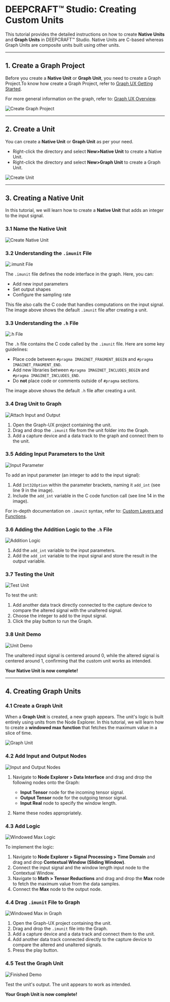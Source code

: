 # DEEPCRAFT™ Studio: Creating Custom Units

This tutorial provides the detailed instructions on how to create **Native Units** and **Graph Units** in DEEPCRAFT™ Studio. Native Units are C-based whereas Graph Units are composite units built using other units.

---

## 1. Create a Graph Project

Before you create a **Native Unit** or **Graph Unit**, you need to create a Graph Project.To know how create a Graph Project, refer to [Graph UX Getting Started](https://developer.imagimob.com/getting-started/graph-ux).  

For more general information on the graph, refer to: [Graph UX Overview](https://developer.imagimob.com/getting-started/graph-ux/graph-ux-overview).

![Create Graph Project](Images/1-CreateGraphProject.png)

---

## 2. Create a Unit

You can create a **Native Unit** or **Graph Unit** as per your need.
- Right-click the directory and select **New>Native Unit** to create a Native Unit.
- Right-click the directory and select **New>Graph Unit** to create a Graph Unit.
  
![Create Unit](Images/2-CreateUnit.png)

---

## 3. Creating a Native Unit

In this tutorial, we will learn how to create a **Native Unit** that adds an integer to the input signal.

### 3.1 Name the Native Unit

![Create Native Unit](Images/3_1-CreateNativeUnit.png)

### 3.2 Understanding the `.imunit` File

![.imunit File](Images/3_2-DotImunitNativeUnit.png)

The `.imunit` file defines the node interface in the graph. Here, you can:
- Add new input parameters
- Set output shapes
- Configure the sampling rate

This file also calls the C code that handles computations on the input signal. The image above shows the default `.imunit` file after creating a unit.

### 3.3 Understanding the `.h` File

![.h File](Images/3_3-DotHNativeUnit.png)

The `.h` file contains the C code called by the `.imunit` file. Here are some key guidelines:
- Place code between `#pragma IMAGINET_FRAGMENT_BEGIN` and `#pragma IMAGINET_FRAGMENT_END`.
- Add new libraries between `#pragma IMAGINET_INCLUDES_BEGIN` and `#pragma IMAGINET_INCLUDES_END`.
- Do **not** place code or comments outside of `#pragma` sections.

The image above shows the default `.h` file after creating a unit.

### 3.4 Drag Unit to Graph

![Attach Input and Output](Images/3_5-AttachInputAndOutputNativeUnit.png)

1. Open the Graph-UX project containing the unit.
2. Drag and drop the `.imunit` file from the unit folder into the Graph.
3. Add a capture device and a data track to the graph and connect them to the unit.

### 3.5 Adding Input Parameters to the Unit

![Input Parameter](Images/3_6-DotImunitIntParameterNativeUnit.png)

To add an input parameter (an integer to add to the input signal):
1. Add `Int32Option` within the parameter brackets, naming it `add_int` (see line 9 in the image).
2. Include the `add_int` variable in the C code function call (see line 14 in the image).

For in-depth documentation on `.imunit` syntax, refer to: [Custom Layers and Functions](https://developer.imagimob.com/deployment/custom-layers-functions).

### 3.6 Adding the Addition Logic to the `.h` File

![Addition Logic](Images/3_7-DotHIntParameterNativeUnit.png)

1. Add the `add_int` variable to the input parameters.
2. Add the `add_int` variable to the input signal and store the result in the output variable.

### 3.7 Testing the Unit

![Test Unit](Images/3_8-FinishedUnitNativeUnit.png)

To test the unit:
1. Add another data track directly connected to the capture device to compare the altered signal with the unaltered signal.
2. Choose the integer to add to the input signal.
3. Click the play button to run the Graph.

### 3.8 Unit Demo

![Unit Demo](Images/3_9-FinishedUnitDemoNativeUnit.png)

The unaltered input signal is centered around 0, while the altered signal is centered around 1, confirming that the custom unit works as intended.

**Your Native Unit is now complete!**

---

## 4. Creating Graph Units

### 4.1 Create a Graph Unit

When a **Graph Unit** is created, a new graph appears. The unit's logic is built entirely using units from the Node Explorer. In this tutorial, we will learn how to create a **windowed max function** that fetches the maximum value in a slice of time.

![Graph Unit](Images/4_1-DotImunitGraphUnit.png)

### 4.2 Add Input and Output Nodes

![Input and Output Nodes](Images/4_2-InputOutputGraphUnit.png)

1. Navigate to **Node Explorer > Data Interface** and drag and drop the following nodes onto the Graph:
   - **Input Tensor** node for the incoming tensor signal.
   - **Output Tensor** node for the outgoing tensor signal.
   - **Input Real** node to specify the window length.
     
2. Name these nodes appropriately.

### 4.3 Add Logic

![Windowed Max Logic](Images/4_3-WindowedMaxGraphUnit.png)

To implement the logic:
1. Navigate to **Node Explorer > Signal Processing > Time Domain** and drag and drop **Contextual Window (Sliding Window)**.
2. Connect the input signal and the window length input node to the Contextual Window.
3. Navigate to **Math > Tensor Reductions** and drag and drop the **Max** node to fetch the maximum value from the data samples.
4. Connect the **Max** node to the output node.

### 4.4 Drag `.imunit` File to Graph

![Windowed Max in Graph](Images/4_4-WindowedMaxInGraphGraphUnit.png)

1. Open the Graph-UX project containing the unit.
2. Drag and drop the `.imunit` file into the Graph.
3. Add a capture device and a data track and connect them to the unit.
4. Add another data track connected directly to the capture device to compare the altered and unaltered signals.
5. Press the play button.

### 4.5 Test the Graph Unit

![Finished Demo](Images/WindowedMaxFinishedDemoGraphUnit.png)

Test the unit's output. The unit appears to work as intended.

**Your Graph Unit is now complete!**
